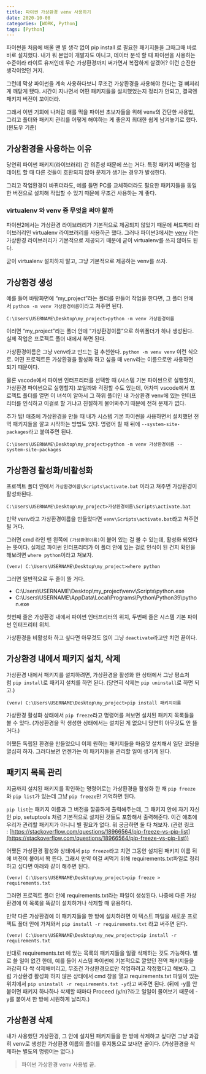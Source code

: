 ```yaml
---
title: 파이썬 가상환경 venv 사용하기
date: 2020-10-08
categories: [WORK, Python]
tags: [Python]
---
```


파이썬을 처음에 배울 땐 별 생각 없이 pip install 로 필요한 패키지들을 그때그때 바로바로 설치했다. 내가 뭐 본업이 개발자도 아니고, 데이터 분석 할 때 파이썬을 사용하는 수준이라 라이트 유저인데 무슨 가상환경까지 써가면서 복잡하게 살겠어? 이런 순진한 생각이었던 거지.

그런데 막상 파이썬을 계속 사용하다보니 무조건 가상환경을 사용해야 한다는 걸 뼈저리게 깨닫게 됐다. 시간이 지나면서 어떤 패키지들을 설치했었는지 정리가 안되고, 결국엔 패키지 버전이 꼬이더라.

그래서 이번 기회에 나처럼 애를 먹을 파이썬 초보자들을 위해 venv의 간단한 사용법, 그리고 폴더와 패키지 관리를 어떻게 해야하는 게 좋은지 최대한 쉽게 남겨놓기로 했다. (윈도우 기준)

## 가상환경을 사용하는 이유

당연히 파이썬 패키지(라이브러리) 간 의존성 때문에 쓰는 거다. 특정 패키지 버전을 업데이트 할 때 다른 것들이 호환되지 않아 문제가 생기는 경우가 발생한다.

그리고 작업환경이 바뀌더라도, 예를 들면 PC를 교체하더라도 필요한 패키지들을 동일한 버전으로 설치해 작업할 수 있기 때문에 무조건 사용하는 게 좋다.

### virtualenv 와 venv 중 무엇을 써야 할까

파이썬2에서는 가상환경 라이브러리가 기본적으로 제공되지 않았기 때문에 써드파티 라이브러리인 virtualenv 라이브러리를 사용하곤 했다. 그러나 파이썬3에서는 [venv](https://docs.python.org/3/library/venv.html) 라는 가상환경 라이브러리가 기본적으로 제공되기 때문에 굳이 virtualenv를 쓰지 않아도 된다.

굳이 virtualenv 설치하지 말고, 그냥 기본적으로 제공하는 venv를 쓰자.

## 가상환경 생성

예를 들어 바탕화면에 “my_project”라는 폴더를 만들어 작업을 한다면, 그 폴더 안에서 `python -m venv 가상환경이름`이라고 쳐주면 된다.

```
C:\Users\USERNAME\Desktop\my_project>python -m venv 가상환경이름
```

이러면 “my_project”라는 폴더 안에 “가상환경이름”으로 하위폴더가 하나 생성된다. 실제 작업은 프로젝트 폴더 내에서 하면 된다.

가상환경이름은 그냥 venv라고 만드는 걸 추천한다. `python -m venv venv` 이런 식으로. 어떤 프로젝트든 가상환경을 활성화 하고 싶을 때 venv라는 이름으로만 사용하면 되기 때문이다.

물론 vscode에서 파이썬 인터프리터를 선택할 때 (시스템 기본 파이썬으로 실행할지, 가상환경 파이썬으로 실행할지) 꼬일까봐 걱정할 수도 있는데, 어차피 vscode에서 프로젝트 폴더를 열면 이 녀석이 알아서 그 하위 폴더인 내 가상환경 venv에 있는 인터프리터를 인식하고 이걸로 할 거냐고 친절하게 물어봐주기 때문에 전혀 문제가 없다.

추가 팁! 애초에 가상환경을 만들 때 내가 시스템 기본 파이썬을 사용하면서 설치했던 전역 패키지들을 깔고 시작하는 방법도 있다. 명령어 칠 때 뒤에 `--system-site-packages`라고 붙여주면 된다.

```
C:\Users\USERNAME\Desktop\my_project>python -m venv 가상환경이름 --system-site-packages
```

## 가상환경 활성화/비활성화

프로젝트 폴더 안에서 `가상환경이름\Scripts\activate.bat` 이라고 쳐주면 가상환경이 활성화된다.

```
C:\Users\USERNAME\Desktop\my_project>가상환경이름\Scripts\activate.bat
```

만약 venv라고 가상환경이름을 만들었다면 `venv\Scripts\activate.bat`라고 쳐주면 될 거다.

그러면 cmd 라인 맨 왼쪽에 `(가상환경이름)`이 붙어 있는 걸 볼 수 있는데, 활성화 되었다는 뜻이다. 실제로 파이썬 인터프리터가 이 폴더 안에 있는 걸로 인식이 된 건지 확인을 해보려면 `where python`이라고 쳐보자.

```
(venv) C:\Users\USERNAME\Desktop\my_project>where python
```

그러면 일반적으로 두 줄이 뜰 거다.

- C:\Users\USERNAME\Desktop\my_project\venv\Scripts\python.exe
- C:\Users\USERNAME\AppData\Local\Programs\Python\Python39\python.exe

첫번째 줄은 가상환경 내에서 파이썬 인터프리터의 위치, 두번째 줄은 시스템 기본 파이썬 인터프리터 위치.

가상환경을 비활성화 하고 싶다면 아무것도 없이 그냥 `deactivate`라고만 치면 끝이다.

## 가상환경 내에서 패키지 설치, 삭제

가상환경 내에서 패키지를 설치하려면, 가상환경을 활성화 한 상태에서 그냥 평소처럼 `pip install`로 패키지 설치를 하면 된다. (당연히 삭제는 `pip uninstall`로 하면 되고.)

```
(venv) C:\Users\USERNAME\Desktop\my_project>pip install 패키지이름
```

가상환경 활성화 상태에서 `pip freeze`라고 명령어를 쳐보면 설치된 패키지 목록들을 볼 수 있다. (가상환경을 막 생성한 상태에서는 설치된 게 없으니 당연히 아무것도 안 뜰 거다.)

어쨌든 독립된 환경을 만들었으니 이제 원하는 패키지들을 마음껏 설치해서 일단 코딩을 열심히 하자. 그러다보면 언젠가는 이 패키지들을 관리할 일이 생기게 된다.

## 패키지 목록 관리

지금까지 설치된 패키지를 확인하는 명령어로는 가상환경을 활성화 한 채 `pip freeze`와 `pip list`가 있는데 그냥 `pip freeze`만 기억하면 된다.

`pip list`는 패키지 이름과 그 버전을 깔끔하게 출력해주는데, 그 패키지 안에 자기 자신인 pip, setuptools 처럼 기본적으로 설치된 것들도 포함해서 출력해준다. 이건 애초에 우리가 관리할 패키지가 아니니 별 필요가 없다. 뭐 궁금하면 둘 다 쳐보자. (관련 링크 : [https://stackoverflow.com/questions/18966564/pip-freeze-vs-pip-list](https://stackoverflow.com/questions/18966564/pip-freeze-vs-pip-list))

어쨌든 가상환경 활성화 상태에서 `pip freeze`라고 치면 그동안 설치된 패키지 이름 뒤에 버전이 붙어서 쫙 뜬다. 그래서 만약 이걸 써먹기 위해 requirements.txt파일로 정리하고 싶다면 아래와 같이 해주면 된다.

```
(venv) C:\Users\USERNAME\Desktop\my_project>pip freeze > requirements.txt
```

그러면 프로젝트 폴더 안에 requirements.txt라는 파일이 생성된다. 나중에 다른 가상환경에 이 목록을 똑같이 설치하거나 삭제할 때 유용하다.

만약 다른 가상환경에 이 패키지들을 한 방에 설치하려면 이 텍스트 파일을 새로운 프로젝트 폴더 안에 가져와서 `pip install -r requirements.txt` 라고 써주면 된다.

```
(venv) C:\Users\USERNAME\Desktop\my_new_project>pip install -r requirements.txt
```

반대로 requirements.txt 에 있는 목록의 패키지들을 일괄 삭제하는 것도 가능하다. 별로 쓸 일이 없긴 한데, 예를 들어 시스템 파이썬에 기본적으로 깔았던 전역 패키지들을 과감히 다 싹 삭제해버리고, 무조건 가상환경으로만 작업하려고 작정했다고 해보자. 그럼 가상환경 활성화 하지 않은 상태에서 cmd 창을 열고 requirements.txt 파일이 있는 위치에서 `pip uninstall -r requirements.txt -y`라고 써주면 된다. (뒤에 -y를 안 붙이면 패키지 하나하나 삭제할 때마다 Proceed (y/n)?라고 일일이 물어보기 때문에 -y를 붙여서 한 방에 시원하게 날리자.)

## 가상환경 삭제

내가 사용했던 가상환경, 그 안에 설치된 패키지들을 한 방에 삭제하고 싶다면 그냥 과감히 venv로 생성한 가상환경 이름의 폴더를 휴지통으로 보내면 끝이다. (가상환경을 삭제하는 별도의 명령어는 없다.)

> 파이썬 가상환경 venv 사용법 끝.